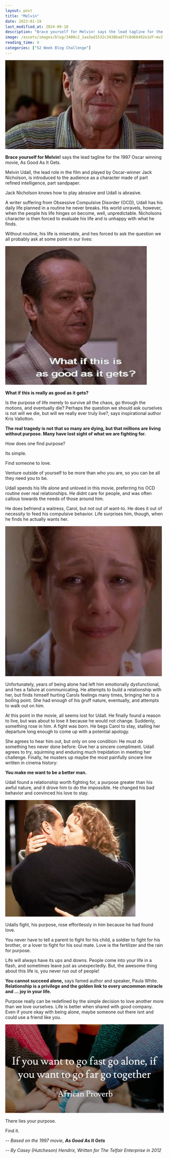 ```yaml
---
layout: post
title: "Melvin"
date: 2023-01-19
last_modified_at: 2024-09-18
description: "Brace yourself for Melvin! says the lead tagline for the 1997 Oscar winning movie, As Good As It Gets."
image: /assets/images/blog/3400c2_1aa3ad1532c3438bad77c8d66492e1df~mv2.jpg
reading_time: 4
categories: ["52 Week Blog Challenge"]
---
```


![ree](/assets/images/blog/3400c2_1aa3ad1532c3438bad77c8d66492e1df~mv2.jpg)

**Brace yourself for Melvin!** says the lead tagline for the 1997 Oscar winning movie, As Good As It Gets.

Melvin Udall, the lead role in the film and played by Oscar-winner Jack Nicholson, is introduced to the audience as a character made of part refined intelligence, part sandpaper.

Jack Nicholson knows how to play abrasive and Udall is abrasive.

A writer suffering from Obsessive Compulsive Disorder (OCD), Udall has his daily life planned in a routine he never breaks. His world unravels, however, when the people his life hinges on become, well, unpredictable. Nicholsons character is then forced to evaluate his life and is unhappy with what he finds.

Without routine, his life is miserable, and hes forced to ask the question we all probably ask at some point in our lives:

![ree](/assets/images/blog/3400c2_51d74b95ee874698a1e36248f34742cd~mv2.jpg)

**What if this is really as good as it gets?**

Is the purpose of life merely to survive all the chaos, go through the motions, and eventually die? Perhaps the question we should ask ourselves is not will we die, but will we really ever truly live?, says inspirational author Kris Vallotton.

**The real tragedy is not that so many are dying, but that millions are living without purpose. Many have lost sight of what we are fighting for.**

How does one find purpose?

Its simple.

Find someone to love.

Venture outside of yourself to be more than who you are, so you can be all they need you to be.

Udall spends his life alone and unloved in this movie, preferring his OCD routine over real relationships. He didnt care for people, and was often callous towards the needs of those around him.

He does befriend a waitress, Carol, but not out of want-to. He does it out of necessity to feed his compulsive behavior. Life surprises him, though, when he finds he actually wants her.

![ree](/assets/images/blog/3400c2_c2c97a5a78f045a0a1fcf5eb6da4895d~mv2.jpg)

Unfortunately, years of being alone had left him emotionally dysfunctional, and hes a failure at communicating. He attempts to build a relationship with her, but finds himself hurting Carols feelings many times, bringing her to a boiling point. She had enough of his gruff nature, eventually, and attempts to walk out on him.

At this point in the movie, all seems lost for Udall. He finally found a reason to live, but was about to lose it because he would not change. Suddenly, something rose in him. A fight was born. He begs Carol to stay, stalling her departure long enough to come up with a potential apology.

She agrees to hear him out, but only on one condition: He must do something hes never done before: Give her a sincere compliment. Udall agrees to try, squirming and enduring much trepidation in meeting her challenge. Finally, he musters up maybe the most painfully sincere line written in cinema history:

**You make me want to be a better man.**

Udall found a relationship worth fighting for, a purpose greater than his awful nature, and it drove him to do the impossible. He changed his bad behavior and convinced his love to stay.

![ree](/assets/images/blog/3400c2_0aac3ba00090499682370381d84443fa~mv2.jpg)

Udalls fight, his purpose, rose effortlessly in him because he had found love.

You never have to tell a parent to fight for his child, a soldier to fight for his brother, or a lover to fight for his soul mate. Love is the fertilizer and the rain for purpose.

Life will always have its ups and downs. People come into your life in a flash, and sometimes leave just as unexpectedly. But, the awesome thing about this life is, you never run out of people!

**You cannot succeed alone,** says famed author and speaker, Paula White. **Relationship is a privilege and the golden link to every uncommon miracle and ... joy in your life.**

Purpose really can be redefined by the simple decision to love another more than we love ourselves. Life is better when shared with good company. Even if youre okay with being alone, maybe someone out there isnt and could use a friend like you.

![ree](/assets/images/blog/3400c2_97c23948f6234fafbdb5ca95abeea8b2~mv2.jpg)

There lies your purpose.

Find it.

_\-- Based on the 1997 movie,_ **_As Good As It Gets_**

_\-- By Casey (Hutcheson) Hendrix, Written for The Telfair Enterprise in 2012_
